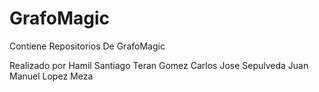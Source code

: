 # GrafoMagic

Contiene Repositorios De GrafoMagic


Realizado por 
Hamil Santiago Teran Gomez
Carlos Jose Sepulveda 
Juan Manuel Lopez Meza
